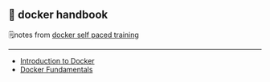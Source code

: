🐳 docker handbook
---

🗒notes from [docker self paced training](https://training.docker.com/self-paced-training)

---

- [Introduction to Docker](notes/intro-to-docker.md)
- [Docker Fundamentals](notes/docker-fundamentals.md)